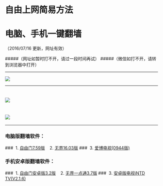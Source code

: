 # 自由上网简易方法
# 电脑、手机一键翻墙
（2016/07/16 更新，网址有效）

#####（网址如暂时打不开，请过一段时间再试）
#####（微信如打不开，请转到浏览器中打开）

***

 <a href="https://camo.githubusercontent.com/538d0cf650e4d6629cc867f71fadd839c9adb7f4/687474703a2f2f662d342e74696e732e686b2f7069632f796a66712d32303136303731356f6b2e706e67" target="_blank"> <img src="http://dsly1blkqnybv.cloudfront.net/pic/yjfq-20160715ok.png"> </a>

***


# <a href="http://d3a51n0e3nl8g2.cloudfront.net/fqtz.php?tz=fq?id=1" target="_blank"><img src="http://d3a51n0e3nl8g2.cloudfront.net/pic/fqwz1.png"></a>

# <a href="http://d1nvg2mgg1di9p.cloudfront.net/fqtz.php?tz=fq?id=2" target="_blank"><img src="http://d1nvg2mgg1di9p.cloudfront.net/pic/fqwz2.png"></a>

***


### 电脑版翻墙软件：
###&nbsp;&nbsp;1. <a href="http://d3l9cy2nr7owdc.cloudfront.net/fgget.php?fid=fg759p.zip" target="_blank">自由门7.59版</a>&nbsp;&nbsp;&nbsp;&nbsp;2. <a href="http://d3l9cy2nr7owdc.cloudfront.net/fgget.php?fid=U1603.zip" target="_blank">无界16.03版</a>
###&nbsp;&nbsp;3. <a href="http://d3l9cy2nr7owdc.cloudfront.net/fgget.php?fid=GreeniPPOTV_Setup_Ver12Build944b.zip" target="_blank">爱博电视(0944版)</a>

### 手机安卓版翻墙软件：
###&nbsp;&nbsp;1. <a href="http://d3l9cy2nr7owdc.cloudfront.net/fgget.php?fid=fgma32.apk" target="_blank">自由门安卓版3.2版</a>&nbsp;&nbsp;&nbsp;&nbsp;2. <a href="http://d3l9cy2nr7owdc.cloudfront.net/fgget.php?fid=um3.7.apk" target="_blank">无界一点通3.7版</a>
###&nbsp;&nbsp;3. <a href="http://d3l9cy2nr7owdc.cloudfront.net/fgget.php?fid=iNTD_TV.apk" target="_blank">安卓版电视iNTD TV(V2.1.6)</a>


